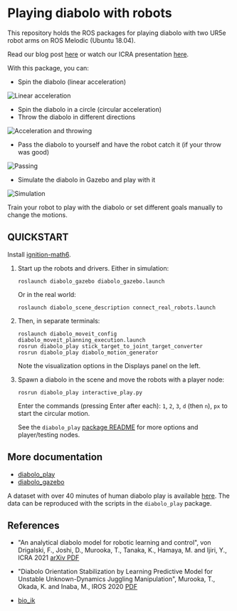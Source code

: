 # Playing diabolo with robots

This repository holds the ROS packages for playing diabolo with two UR5e robot arms on ROS Melodic (Ubuntu 18.04).

Read our blog post [here](https://medium.com/sinicx/an-analytical-diabolo-model-for-robotic-learning-and-control-c8d8a8384d6d) or watch our ICRA presentation [here](https://www.youtube.com/watch?time_continue=1&v=oS-9mCfKIeY&feature=emb_logo).

With this package, you can:

- Spin the diabolo (linear acceleration)

![Linear acceleration](https://github.com/omron-sinicx/diabolo/wiki/linear.gif)

- Spin the diabolo in a circle (circular acceleration)
- Throw the diabolo in different directions

![Acceleration and throwing](https://github.com/omron-sinicx/diabolo/wiki/multiview.gif)

- Pass the diabolo to yourself and have the robot catch it (if your throw was good)

![Passing](https://github.com/omron-sinicx/diabolo/wiki/passing.gif)

- Simulate the diabolo in Gazebo and play with it

![Simulation](https://github.com/omron-sinicx/diabolo/wiki/simulation.gif)

Train your robot to play with the diabolo or set different goals manually to change the motions.


## QUICKSTART

Install [ignition-math6](https://ignitionrobotics.org/api/math/6.2/install.html).

1.  Start up the robots and drivers. Either in simulation:

    `roslaunch diabolo_gazebo diabolo_gazebo.launch`

    Or in the real world:

    `roslaunch diabolo_scene_description connect_real_robots.launch`

2.  Then, in separate terminals:
    
    `roslaunch diabolo_moveit_config diabolo_moveit_planning_execution.launch`  
    `rosrun diabolo_play stick_target_to_joint_target_converter`  
    `rosrun diabolo_play diabolo_motion_generator`  
    
    Note the visualization options in the Displays panel on the left.

3.  Spawn a diabolo in the scene and move the robots with a player node:

    `rosrun diabolo_play interactive_play.py`

    Enter the commands (pressing Enter after each): `1`, `2`, `3`, `d` (then `n`), `px` to start the circular motion.

    See the `diabolo_play` [package README](diabolo-play/README.md) for more options and player/testing nodes.

## More documentation

- [diabolo_play](diabolo_play/README.md)
- [diabolo_gazebo](diabolo_gazebo/README.md)

A dataset with over 40 minutes of human diabolo play is available [here](https://github.com/omron-sinicx/diabolo-datasets). The data can be reproduced with the scripts in the `diabolo_play` package.

## References

- "An analytical diabolo model for robotic learning and control", von Drigalski, F., Joshi, D., Murooka, T., Tanaka, K., Hamaya, M. and Ijiri, Y., ICRA 2021 [arXiv PDF](https://arxiv.org/abs/2011.09068)

- "Diabolo Orientation Stabilization by Learning Predictive Model for Unstable Unknown-Dynamics Juggling Manipulation", Murooka, T., Okada, K. and Inaba, M., IROS 2020 [PDF](http://ras.papercept.net/images/temp/IROS/files/3245.pdf)

- [bio_ik](https://github.com/TAMS-Group/bio_ik/) 

